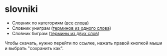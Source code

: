 # slovniki

- Словник по категориям ([все слова](categories.md))
- Словник униграм ([терминов из одного слова](unigrams.md))
- Словник биграм ([термины из двух слов](https://raw.githubusercontent.com/thesaurus-dostoevsky/slovniki/main/slovnik_unigrams.txt))

Чтобы скачать, нужно перейти по ссылке, нажать правой кнопкой мыши и выбрать "сохранить как".
